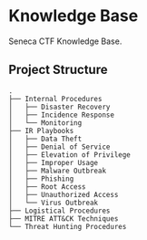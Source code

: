 # Knowledge Base

Seneca CTF Knowledge Base.

## Project Structure

```
.
├── Internal Procedures
│   ├── Disaster Recovery
│   ├── Incidence Response
│   └── Monitoring
├── IR Playbooks
│   ├── Data Theft
│   ├── Denial of Service
│   ├── Elevation of Privilege
│   ├── Improper Usage
│   ├── Malware Outbreak
│   ├── Phishing
│   ├── Root Access
│   ├── Unauthorized Access
│   └── Virus Outbreak
├── Logistical Procedures
├── MITRE ATT&CK Techniques
└── Threat Hunting Procedures
```
